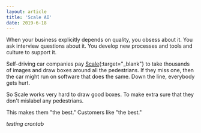 ```yaml
---
layout: article
title: 'Scale AI'
date: 2019-6-18
---
```


When your business explicitly depends on quality, you obsess about it. You ask interview questions about it. You develop new processes and tools and culture to support it.

Self-driving car companies pay [Scale](https://scale.ai/){:target="_blank"} to take thousands of images and draw boxes around all the pedestrians. If they miss one, then the car might run on software that does the same. Down the line, everybody gets hurt.

So Scale works very hard to draw good boxes. To make extra sure that they don't mislabel any pedestrians.

This makes them "the best." Customers like "the best."

_testing crontab_
